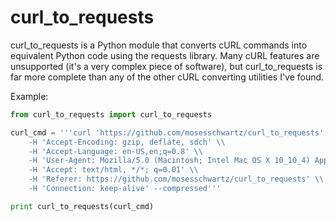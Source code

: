 # curl_to_requests
curl_to_requests is a Python module that converts cURL commands into equivalent Python code using the requests library. Many cURL features are unsupported (it's a very complex piece of software), but curl_to_requests is far more complete than any of the other cURL converting utilities I've found.

Example:
```Python
from curl_to_requests import curl_to_requests

curl_cmd = '''curl 'https://github.com/mosesschwartz/curl_to_requests' \\
    -H 'Accept-Encoding: gzip, deflate, sdch' \\
    -H 'Accept-Language: en-US,en;q=0.8' \\
    -H 'User-Agent: Mozilla/5.0 (Macintosh; Intel Mac OS X 10_10_4) AppleWebKit/537.36 (KHTML, like Gecko) Chrome/43.0.2357.132 Safari/537.36' \\
    -H 'Accept: text/html, */*; q=0.01' \\
    -H 'Referer: https://github.com/mosesschwartz/curl_to_requests' \\
    -H 'Connection: keep-alive' --compressed'''

print curl_to_requests(curl_cmd)
```
